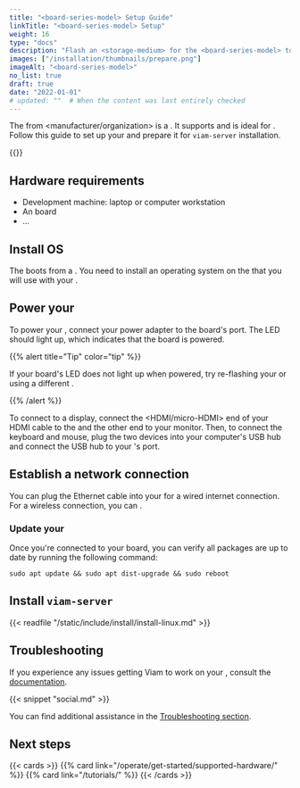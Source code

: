 ```yaml
---
title: "<board-series-model> Setup Guide"
linkTitle: "<board-series-model> Setup"
weight: 16
type: "docs"
description: "Flash an <storage-medium> for the <board-series-model> to prepare it for viam-server installation."
images: ["/installation/thumbnails/prepare.png"]
imageAlt: "<board-series-model>"
no_list: true
draft: true
date: "2022-01-01"
# updated: ""  # When the content was last entirely checked
---
```


The [<board-series-model>](http://example.com) from <manufacturer/organization> is a <brief-board-description-including-features-and-specifications>.
It supports <operating-systems-or-distributions> and is ideal for <use-cases-or-applications>.
Follow this guide to set up your <board-series-model> and prepare it for `viam-server` installation.

{{<imgproc src="installation/thumbnails/prepare.png" alt="The <board-series-model> single-board computer." resize="350x" declaredimensions=true >}}

## Hardware requirements

- Development machine: laptop or computer workstation
- An [<board-series-model>](http://example.com) board
- ...

## Install OS

The <board-series-model> boots from a <storage-medium>.
You need to install an operating system on the <storage-medium> that you will use with your <board-series-model>.

<Viam-specific-OS-installation-instructions OR link-to-board-OS-installation-guide-from-company>

## Power your <board-series-model>

To power your <board-series-model>, connect your power adapter to the board's <port-type> port.
The LED should light up, which indicates that the board is powered.

{{% alert title="Tip" color="tip" %}}

If your board's LED does not light up when powered, try re-flashing your <storage-medium> or using a different <storage-medium>.

{{% /alert %}}

To connect to a display, connect the <HDMI/micro-HDMI> end of your HDMI cable to the <board> and the other end to your monitor.
Then, to connect the keyboard and mouse, plug the two devices into your computer's USB hub and connect the USB hub to your <board-series-model>'s <USB-type> port.

## Establish a network connection

You can plug the Ethernet cable into your <board-series-model> for a wired internet connection.
For a wireless connection, you can <alternative-wireless-network-connection-methods>.

### Update your <board-series-model>

Once you're connected to your board, you can verify all packages are up to date by running the following command:

`sudo apt update && sudo apt dist-upgrade && sudo reboot`

## Install `viam-server`

{{< readfile "/static/include/install/install-linux.md" >}}

## Troubleshooting

If you experience any issues getting Viam to work on your <board-series-model>, consult the [<board-series-model> documentation](http://example.com).

{{< snippet "social.md" >}}

You can find additional assistance in the [Troubleshooting section](/appendix/troubleshooting/).

## Next steps

{{< cards >}}
{{% card link="/operate/get-started/supported-hardware/" %}}
{{% card link="/tutorials/" %}}
{{< /cards >}}
